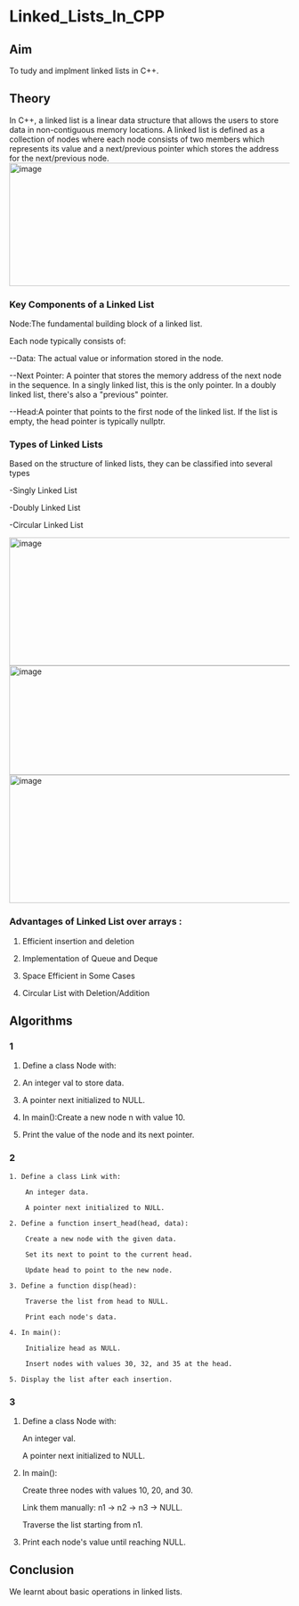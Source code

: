 # Linked_Lists_In_CPP
## Aim
To tudy and implment linked lists in C++.
## Theory
In C++, a linked list is a linear data structure that allows the users to store data in non-contiguous memory locations. A linked list is defined as a collection of nodes where each node consists of two members which represents its value and a next/previous pointer which stores the address for the next/previous node.
<img width="812" height="221" alt="image" src="https://github.com/user-attachments/assets/9debc8c3-4524-44e5-8da5-f5df5acf2951" />

### Key Components of a Linked List
Node:The fundamental building block of a linked list.

Each node typically consists of:

--Data: The actual value or information stored in the node.

--Next Pointer: A pointer that stores the memory address of the next node in the sequence. In a singly linked list, this is the only pointer. In a doubly linked list, there's also a "previous" pointer.

--Head:A pointer that points to the first node of the linked list. If the list is empty, the head pointer is typically nullptr. 
### Types of Linked Lists
Based on the structure of linked lists, they can be classified into several types

-Singly Linked List

-Doubly Linked List

-Circular Linked List

<img width="801" height="230" alt="image" src="https://github.com/user-attachments/assets/55e6c5c4-60e4-4feb-99b8-88190001f694" />

<img width="801" height="196" alt="image" src="https://github.com/user-attachments/assets/3f626260-2117-4bdc-9c13-307d00f7470b" />

<img width="801" height="230" alt="image" src="https://github.com/user-attachments/assets/9236626f-a596-48ec-987f-a9b2376b6336" />

### Advantages of Linked List over arrays :
1. Efficient insertion and deletion
   
2. Implementation of Queue and Deque
   
53. Space Efficient in Some Cases
   
4. Circular List with Deletion/Addition
## Algorithms
### 1
1. Define a class Node with:

2. An integer val to store data.

3. A pointer next initialized to NULL.

4. In main():Create a new node n with value 10.

5. Print the value of the node and its next pointer.
### 2
    1. Define a class Link with:

        An integer data.

        A pointer next initialized to NULL.

    2. Define a function insert_head(head, data):

        Create a new node with the given data.

        Set its next to point to the current head.

        Update head to point to the new node.

    3. Define a function disp(head):

        Traverse the list from head to NULL.

        Print each node's data.

    4. In main():

        Initialize head as NULL.

        Insert nodes with values 30, 32, and 35 at the head.

    5. Display the list after each insertion.

### 3
1. Define a class Node with:

    An integer val.

    A pointer next initialized to NULL.

2. In main():

    Create three nodes with values 10, 20, and 30.

    Link them manually: n1 → n2 → n3 → NULL.

    Traverse the list starting from n1.

3. Print each node's value until reaching NULL.
## Conclusion
We learnt about basic operations in linked lists.

